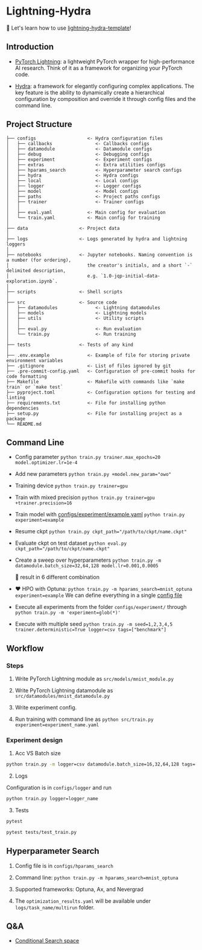 # Lightning-Hydra

🚡 Let's learn how to use [lightning-hydra-template](https://github.com/ashleve/lightning-hydra-template)!

## Introduction

- [PyTorch Lightning](https://github.com/Lightning-AI/lightning): a lightweight PyTorch wrapper for high-performance AI research. Think of it as a framework for organizing your PyTorch code.

- [Hydra](https://github.com/facebookresearch/hydra): a framework for elegantly configuring complex applications. The key feature is the ability to dynamically create a hierarchical configuration by composition and override it through config files and the command line.


## Project Structure

```
├── configs                   <- Hydra configuration files
│   ├── callbacks                <- Callbacks configs
│   ├── datamodule               <- Datamodule configs
│   ├── debug                    <- Debugging configs
│   ├── experiment               <- Experiment configs
│   ├── extras                   <- Extra utilities configs
│   ├── hparams_search           <- Hyperparameter search configs
│   ├── hydra                    <- Hydra configs
│   ├── local                    <- Local configs
│   ├── logger                   <- Logger configs
│   ├── model                    <- Model configs
│   ├── paths                    <- Project paths configs
│   ├── trainer                  <- Trainer configs
│   │
│   ├── eval.yaml             <- Main config for evaluation
│   └── train.yaml            <- Main config for training
│
├── data                   <- Project data
│
├── logs                   <- Logs generated by hydra and lightning loggers
│
├── notebooks              <- Jupyter notebooks. Naming convention is a number (for ordering),
│                             the creator's initials, and a short `-` delimited description,
│                             e.g. `1.0-jqp-initial-data-exploration.ipynb`.
│
├── scripts                <- Shell scripts
│
├── src                    <- Source code
│   ├── datamodules              <- Lightning datamodules
│   ├── models                   <- Lightning models
│   ├── utils                    <- Utility scripts
│   │
│   ├── eval.py                  <- Run evaluation
│   └── train.py                 <- Run training
│
├── tests                  <- Tests of any kind
│
├── .env.example              <- Example of file for storing private environment variables
├── .gitignore                <- List of files ignored by git
├── .pre-commit-config.yaml   <- Configuration of pre-commit hooks for code formatting
├── Makefile                  <- Makefile with commands like `make train` or `make test`
├── pyproject.toml            <- Configuration options for testing and linting
├── requirements.txt          <- File for installing python dependencies
├── setup.py                  <- File for installing project as a package
└── README.md
```

## Command Line

- Config parameter
`python train.py trainer.max_epochs=20 model.optimizer.lr=1e-4`

- Add new parameters `python train.py +model.new_param="owo"`

- Training device `python train.py trainer=gpu`

- Train with mixed precision `python train.py trainer=gpu +trainer.precision=16`

- Train model with [configs/experiment/example.yaml](https://github.com/ashleve/lightning-hydra-template/blob/main/configs/experiment/example.yaml) `python train.py experiment=example`

- Resume ckpt `python train.py ckpt_path="/path/to/ckpt/name.ckpt"`

- Evaluate ckpt on test dataset `python eval.py ckpt_path="/path/to/ckpt/name.ckpt"`

- Create a sweep over hyperparameters `python train.py -m datamodule.batch_size=32,64,128 model.lr=0.001,0.0005` 

  🥑 result in 6 different combination 

- :heart: HPO with Optuna: `python train.py -m hparams_search=mnist_optuna experiment=example`  We can define everything in a single [config file](https://github.com/ashleve/lightning-hydra-template/blob/main/configs/hparams_search/mnist_optuna.yaml)

- Execute all experiments from the folder `configs/experiment/` through `python train.py -m 'experiment=glob(*)'`

- Execute with multiple seed `python train.py -m seed=1,2,3,4,5 trainer.deterministic=True logger=csv tags=["benchmark"]`

## Workflow

### Steps

1. Write PyTorch Lightning module as `src/models/mnist_module.py`

2. Write PyTorch Lightning datamodule as `src/datamodules/mnist_datamodule.py`

3. Write experiment config.

4. Run training with command line as `python src/train.py experiment=experiment_name.yaml`

### Experiment design

1. Acc VS Batch size

```bash
python train.py -m logger=csv datamodule.batch_size=16,32,64,128 tags=["batch_size_exp"]
```

2. Logs

Configuration is in `configs/logger` and run 

```bash
python train.py logger=logger_name
```

3. Tests

```bash
pytest

pytest tests/test_train.py
```


## Hyperparameter Search

1. Config file is in `configs/hparams_search`

2. Command line: `python train.py -m hparams_search=mnist_optuna`

3. Supported frameworks: Optuna, Ax, and Nevergrad

4. The `optimization_results.yaml` will be available under `logs/task_name/multirun` folder.



## Q&A

- [Conditional Search space](https://github.com/facebookresearch/hydra/issues/1906)
